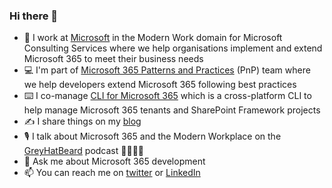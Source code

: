 ### Hi there 👋

- 💼 I work at [Microsoft](https://www.microsoft.com) in the Modern Work domain for Microsoft Consulting Services where we help organisations implement and extend Microsoft 365 to meet their business needs
- 💻 I'm part of [Microsoft 365 Patterns and Practices](https://pnp.github.io) (PnP) team where we help developers extend Microsoft 365 following best practices
- ⌨️ I co-manage [CLI for Microsoft 365](https://pnp.github.io/cli-microsoft365/) which is a cross-platform CLI to help manage Microsoft 365 tenants and SharePoint Framework projects
- ✍️ I share things on my [blog](https://garrytrinder.github.io)
- 🎙 I talk about Microsoft 365 and the Modern Workplace on the [GreyHatBeard](https://www.greyhatbeard.com) podcast 🦡🎩🧔🏻
- 💬 Ask me about Microsoft 365 development
- 📫 You can reach me on [twitter](https://twitter.com/garrytrinder) or [LinkedIn](https://www.linkedin.com/in/gtrinder)
